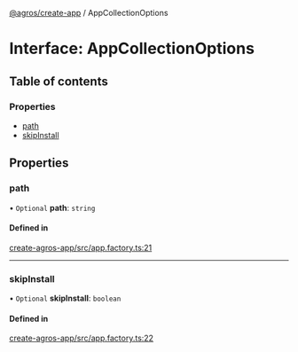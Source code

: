 [@agros/create-app](../index.md) / AppCollectionOptions

# Interface: AppCollectionOptions

## Table of contents

### Properties

- [path](AppCollectionOptions.md#path)
- [skipInstall](AppCollectionOptions.md#skipinstall)

## Properties

### <a id="path" name="path"></a> path

• `Optional` **path**: `string`

#### Defined in

[create-agros-app/src/app.factory.ts:21](https://github.com/agrosjs/agros/blob/1a9901d/packages/create-agros-app/src/app.factory.ts#L21)

___

### <a id="skipinstall" name="skipinstall"></a> skipInstall

• `Optional` **skipInstall**: `boolean`

#### Defined in

[create-agros-app/src/app.factory.ts:22](https://github.com/agrosjs/agros/blob/1a9901d/packages/create-agros-app/src/app.factory.ts#L22)
